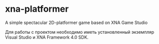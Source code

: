# xna-platformer
A simple spectacular 2D-platformer game based on XNA Game Studio

Для работы с проектом необходимо иметь установленный экземпляр Visual Studio и XNA Framework 4.0 SDK.
